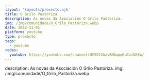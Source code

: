 ```yaml
---
layout: 'layouts/proxecto.njk'
title: O Grilo Pastoriza
description: As novas da Asociación O Grilo Pastoriza.
img: /img/comunidade/O_Grilo_Pastoriza.webp
date: 2022-11-01
platform: youtube
type: proxecto
tags:
  - youtube
redes:
  youtube: https://youtube.com/channel/UC9Of2AzsBNbupqNuIzcNXEw/
---
```

description: As novas da Asociación O Grilo Pastoriza.
img: /img/comunidade/O_Grilo_Pastoriza.webp
